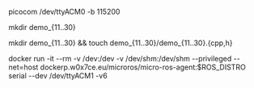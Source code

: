 picocom  /dev/ttyACM0 -b 115200

mkdir demo_{11..30}

mkdir demo_{11..30} && touch demo_{11..30}/demo_{11..30}.{cpp,h}


docker run -it --rm -v /dev:/dev -v /dev/shm:/dev/shm --privileged --net=host dockerp.w0x7ce.eu/microros/micro-ros-agent:$ROS_DISTRO serial --dev /dev/ttyACM1 -v6
